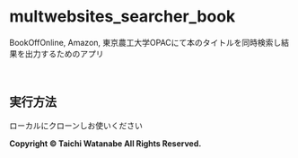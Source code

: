 # multwebsites_searcher_book

BookOffOnline, Amazon, 東京農工大学OPACにて本のタイトルを同時検索し結果を出力するためのアプリ

</br>

## 実行方法
ローカルにクローンしお使いください



**Copyright © Taichi Watanabe All Rights Reserved.**
